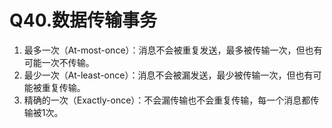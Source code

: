 # Q40.数据传输事务

1. 最多一次（At-most-once）：消息不会被重复发送，最多被传输一次，但也有可能一次不传输。
2. 最少一次（At-least-once）：消息不会被漏发送，最少被传输一次，但也有可能被重复传输。
3. 精确的一次（Exactly-once）：不会漏传输也不会重复传输，每一个消息都传输被1次。